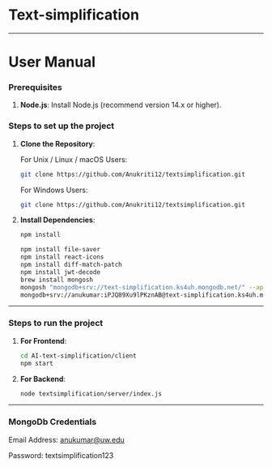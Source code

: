# **Text-simplification**

---

# **User Manual**

### Prerequisites

1. **Node.js**: Install Node.js (recommend version 14.x or higher).

### Steps to set up the project

1. **Clone the Repository**:

    For Unix / Linux / macOS Users:
    ```bash
    git clone https://github.com/Anukriti12/textsimplification.git
    ```

    For Windows Users:
    ```bash
    git clone https://github.com/Anukriti12/textsimplification.git
    ```

2. **Install Dependencies**:
    ```bash
    npm install
    
    npm install file-saver
    npm install react-icons
    npm install diff-match-patch
    npm install jwt-decode
    brew install mongosh
    mongosh "mongodb+srv://text-simplification.ks4uh.mongodb.net/" --apiVersion 1 --username anukumar
    mongodb+srv://anukumar:iPJQ89Xu9lPKznAB@text-simplification.ks4uh.mongodb.net/?retryWrites=true\&w=majority\&appName=text-simplification
    ```
---
### Steps to run the project
1. **For Frontend**:
    ```bash
    cd AI-text-simplification/client
    npm start
    ```
2. **For Backend**:
    ```bash
    node textsimplification/server/index.js
    ```
---
### MongoDb Credentials
Email Address: anukumar@uw.edu

Password: textsimplification123